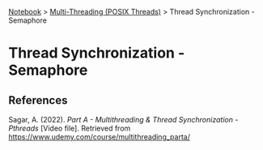 <a href="../">Notebook</a> > <a href="./">Multi-Threading (POSIX Threads)</a> > Thread Synchronization - Semaphore

# Thread Synchronization - Semaphore








## References

Sagar, A. (2022). *Part A - Multithreading & Thread Synchronization - Pthreads* [Video file]. Retrieved from  https://www.udemy.com/course/multithreading_parta/

